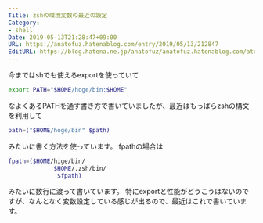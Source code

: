 ```yaml
---
Title: zshの環境変数の最近の設定
Category:
- shell
Date: 2019-05-13T21:28:47+09:00
URL: https://anatofuz.hatenablog.com/entry/2019/05/13/212847
EditURL: https://blog.hatena.ne.jp/anatofuz/anatofuz.hatenablog.com/atom/entry/17680117127130497163
---
```



今まではshでも使えるexportを使っていて

```sh
export PATH="$HOME/hoge/bin:$HOME"
```

なよくあるPATHを通す書き方で書いていましたが、最近はもっぱらzshの構文を利用して

```zsh
path=("$HOME/hoge/bin" $path)
```

みたいに書く方法を使っています。
fpathの場合は

```zsh
fpath=($HOME/hige/bin/
             $HOME/.zsh/bin/
              $fpath)
```

みたいに数行に渡って書いています。
特にexportと性能がどうこうはないのですが、なんとなく変数設定している感じが出るので、最近はこれで書いています。
